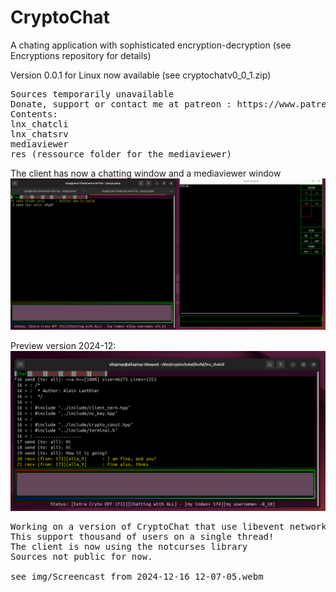 # CryptoChat
A chating application with sophisticated encryption-decryption
(see Encryptions repository for details)

Version 0.0.1 for Linux now available (see cryptochatv0_0_1.zip)
<pre>
Sources temporarily unavailable
Donate, support or contact me at patreon : https://www.patreon.com/c/CryptoAL
Contents:
lnx_chatcli
lnx_chatsrv
mediaviewer
res (ressource folder for the mediaviewer)
</pre>

The client has now a chatting window and a mediaviewer window
![Alt text](/img/view.png?raw=true "View")

Preview version 2024-12:
![Alt text](/img/chat.png?raw=true "Preview")


<pre>
Working on a version of CryptoChat that use libevent networking.
This support thousand of users on a single thread!
The client is now using the notcurses library
Sources not public for now.

see img/Screencast from 2024-12-16 12-07-05.webm
</pre>
